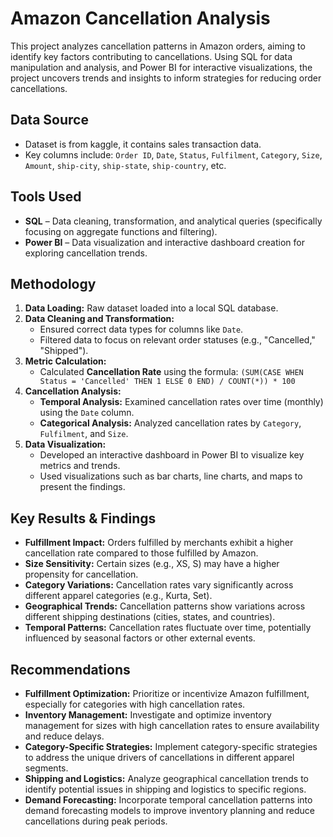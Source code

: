 #  Amazon  Cancellation Analysis

This project analyzes cancellation patterns in Amazon  orders, aiming to identify key factors contributing to cancellations. Using SQL for data manipulation and analysis, and Power BI for interactive visualizations, the project uncovers trends and insights to inform strategies for reducing order cancellations.



## Data Source

-   Dataset is from kaggle, it contains sales transaction data.
-   Key columns include: `Order ID`, `Date`, `Status`, `Fulfilment`, `Category`, `Size`, `Amount`, `ship-city`, `ship-state`, `ship-country`, etc.



##  Tools Used

-   **SQL** – Data cleaning, transformation, and analytical queries (specifically focusing on aggregate functions and filtering).
-   **Power BI** – Data visualization and interactive dashboard creation for exploring cancellation trends.



## Methodology

1.  **Data Loading:** Raw dataset loaded into a local SQL database.
2.  **Data Cleaning and Transformation:**
    -   Ensured correct data types for columns like `Date`.
    -   Filtered data to focus on relevant order statuses (e.g., "Cancelled," "Shipped").
3.  **Metric Calculation:**
    -   Calculated **Cancellation Rate** using the formula: `(SUM(CASE WHEN Status = 'Cancelled' THEN 1 ELSE 0 END) / COUNT(*)) * 100`
4.  **Cancellation Analysis:**
    -   **Temporal Analysis:** Examined cancellation rates over time (monthly) using the `Date` column.
    -   **Categorical Analysis:** Analyzed cancellation rates by `Category`, `Fulfilment`, and `Size`.
5.  **Data Visualization:**
    -   Developed an interactive dashboard in Power BI to visualize key metrics and trends.
    -   Used visualizations such as bar charts, line charts, and maps to present the findings.



##  Key Results & Findings

-   **Fulfillment Impact:** Orders fulfilled by merchants exhibit a higher cancellation rate compared to those fulfilled by Amazon.
-   **Size Sensitivity:** Certain sizes (e.g., XS, S) may have a higher propensity for cancellation.
-   **Category Variations:** Cancellation rates vary significantly across different apparel categories (e.g., Kurta, Set).
-   **Geographical Trends:** Cancellation patterns show variations across different shipping destinations (cities, states, and countries).
-   **Temporal Patterns:** Cancellation rates fluctuate over time, potentially influenced by seasonal factors or other external events.



##  Recommendations

-   **Fulfillment Optimization:** Prioritize or incentivize Amazon fulfillment, especially for categories with high cancellation rates.
-   **Inventory Management:** Investigate and optimize inventory management for sizes with high cancellation rates to ensure availability and reduce delays.
-   **Category-Specific Strategies:** Implement category-specific strategies to address the unique drivers of cancellations in different apparel segments.
-   **Shipping and Logistics:** Analyze geographical cancellation trends to identify potential issues in shipping and logistics to specific regions.
-   **Demand Forecasting:** Incorporate temporal cancellation patterns into demand forecasting models to improve inventory planning and reduce cancellations during peak periods.


